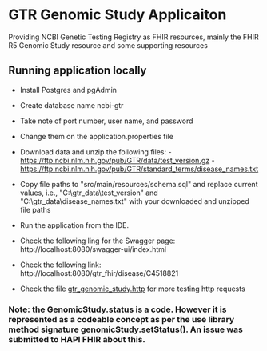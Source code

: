 # GTR Genomic Study Applicaiton
Providing NCBI Genetic Testing Registry as FHIR resources, mainly the FHIR R5 Genomic Study resource and some supporting resources

## Running application locally

- Install Postgres and pgAdmin
- Create database name ncbi-gtr
- Take note of port number, user name, and password
- Change them on the application.properties file
- Download data and unzip the following files:
		- https://ftp.ncbi.nlm.nih.gov/pub/GTR/data/test_version.gz
		- https://ftp.ncbi.nlm.nih.gov/pub/GTR/standard_terms/disease_names.txt
- Copy file paths to "src/main/resources/schema.sql" and replace current values, i.e., "C:\gtr_data\test_version" and "C:\gtr_data\disease_names.txt" with your downloaded and unzipped file paths

- Run the application from the IDE.
- Check the following ling for the Swagger page: http://localhost:8080/swagger-ui/index.html
- Check the following link: http://localhost:8080/gtr_fhir/disease/C4518821
- Check the file [gtr_genomic_study.http](https://github.com/khalifa-aly/gtr_genomic_study/blob/main/gtr_genomic_study.http) for more testing http requests


### Note: the GenomicStudy.status is a code. However it is represented as a codeable concept as per the use library method signature genomicStudy.setStatus(). An issue was submitted to HAPI FHIR about this.
